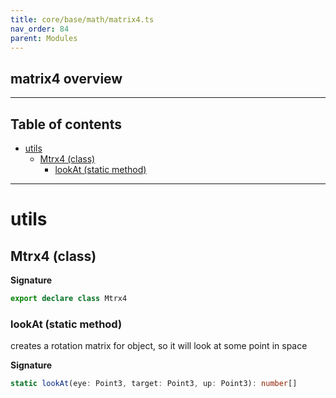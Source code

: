 ```yaml
---
title: core/base/math/matrix4.ts
nav_order: 84
parent: Modules
---
```


## matrix4 overview

---

<h2 class="text-delta">Table of contents</h2>

- [utils](#utils)
  - [Mtrx4 (class)](#mtrx4-class)
    - [lookAt (static method)](#lookat-static-method)

---

# utils

## Mtrx4 (class)

**Signature**

```ts
export declare class Mtrx4
```

### lookAt (static method)

creates a rotation matrix for object, so it will look at some point in space

**Signature**

```ts
static lookAt(eye: Point3, target: Point3, up: Point3): number[]
```
